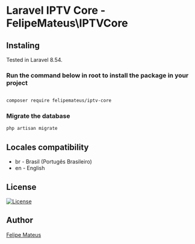 # Laravel IPTV Core - FelipeMateus\IPTVCore

## Instaling

Tested in Laravel 8.54.

### Run the command below in root to install the package in your project

```bash

composer require felipemateus/iptv-core  

```

### Migrate the database
  
```bash
php artisan migrate
```

## Locales compatibility 

- br - Brasil (Portugês Brasileiro)
- en - English

## License

[![License](http://poser.pugx.org/felipemateus/iptv-customers/license)](https://packagist.org/packages/felipemateus/iptv-customers)

## Author

[Felipe Mateus](https://eufelipemateus.com)
